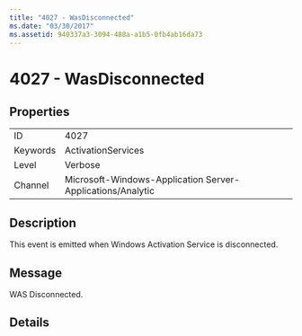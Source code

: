 ```yaml
---
title: "4027 - WasDisconnected"
ms.date: "03/30/2017"
ms.assetid: 940337a3-3094-488a-a1b5-0fb4ab16da73
---
```

# 4027 - WasDisconnected
## Properties  
  
|||  
|-|-|  
|ID|4027|  
|Keywords|ActivationServices|  
|Level|Verbose|  
|Channel|Microsoft-Windows-Application Server-Applications/Analytic|  
  
## Description  
 This event is emitted when Windows Activation Service is disconnected.  
  
## Message  
 WAS Disconnected.  
  
## Details

